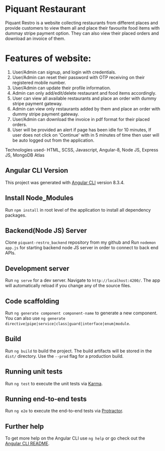 # Piquant Restaurant

Piquant Restro is a website collecting restaurants from different places and provide customers to view them all and place their favourite food items with dummay stripe payment option. They can also view their placed orders and download an invoice of them.

# Features of website:

1. User/Admin can signup, and login with credentials.
2. User/Admin can reset their password with OTP receiving on their registered mobile number.
3. User/Admin can update their profile information.
4. Admin can only add/edit/delete restaurant and food items accordingly.
5. User can view all available restaurants and place an order with dummy stripe payment gateway.
6. Admin can view only restaurants added by them and place an order with dummy stripe payment gateway.
7. User/Admin can download the invoice in pdf format for their placed orders.
8. User will be provided an alert if page has been idle for 10 minutes, If user does not click on 'Continue' with in 5 minutes of time then user will be auto logged out from the application.

Technologies used- HTML, SCSS, Javascript, Angular-8, Node JS, Express JS, MongoDB Atlas

## Angular CLI Version

This project was generated with [Angular CLI](https://github.com/angular/angular-cli) version 8.3.4.

## Install Node_Modules

Run `npm install` in root level of the application to install all dependency packages.

## Backend(Node JS) Server

Clone `piquant-restro_backend` repository from my github and Run `nodemon app.js` for starting backend node JS server in order to connect to back end APIs.

## Development server

Run `ng serve` for a dev server. Navigate to `http://localhost:4200/`. The app will automatically reload if you change any of the source files.

## Code scaffolding

Run `ng generate component component-name` to generate a new component. You can also use `ng generate directive|pipe|service|class|guard|interface|enum|module`.

## Build

Run `ng build` to build the project. The build artifacts will be stored in the `dist/` directory. Use the `--prod` flag for a production build.

## Running unit tests

Run `ng test` to execute the unit tests via [Karma](https://karma-runner.github.io).

## Running end-to-end tests

Run `ng e2e` to execute the end-to-end tests via [Protractor](http://www.protractortest.org/).

## Further help

To get more help on the Angular CLI use `ng help` or go check out the [Angular CLI README](https://github.com/angular/angular-cli/blob/master/README.md).
